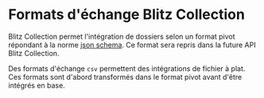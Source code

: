 # Formats d'échange Blitz Collection

Blitz Collection permet l'intégration de dossiers selon un format pivot répondant à la norme [json schema](https://json-schema.org/). Ce format sera repris dans la future API Blitz Collection. 

Des formats d'échange `csv` permettent des intégrations de fichier à plat. Ces formats sont d'abord transformés dans le format pivot avant d'être intégrés en base.



